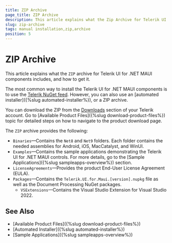 ```yaml
---
title: ZIP Archive
page_title: ZIP Archive
description: This article explains what the Zip Archive for Telerik UI for .NET MAUI components includes, and how to get it.
slug: zip-archive
tags: manual installation,zip,archive
position: 5
---
```


# ZIP Archive

This article explains what the `ZIP` archive for Telerik UI for .NET MAUI components includes, and how to get it.

The most common way to install the Telerik UI for .NET MAUI components is to use the [Telerik NuGet feed](). However, you can also use an [automated installer]({%slug automated-installer%}), or a ZIP archive.

You can download the ZIP from the [Downloads](https://www.telerik.com/account/downloads/product-download?product=MAUI) section of your Telerik account. Go to [Available Product Files]({%slug download-product-files%}) topic for detailed steps on how to navigate to the product download page.

The `ZIP` archive provides the following:

* `Binaries`&mdash;Contains the `Net8` and `Net9` folders. Each folder contains the needed assemblies for Android, iOS, MacCatalyst, and WinUI.
* `Examples`&mdash;Contains the sample applications demonstrating the Telerik UI for .NET MAUI controls. For more details, go to the [Sample Applications]({%slug sampleapps-overview%}) section.
* `LicenseAgreements`&mdash;Provides the product End-User License Agreement (EULA).
* `Packages`&mdash;Contains the `Telerik.UI.for.Maui.[version].nupkg` file as well as the Document Processing NuGet packages.
	* `VSExtensions`&mdash;Contains the Visual Studio Extension for Visual Studio 2022.

## See Also

- [Available Product Files]({%slug download-product-files%})
- [Automated Installer]({%slug automated-installer%})
- [Sample Applications]({%slug sampleapps-overview%})
